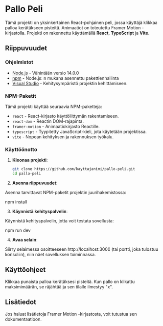 # Pallo Peli

Tämä projekti on yksinkertainen React-pohjainen peli, jossa käyttäjä klikkaa palloa kerätäkseen pisteitä. Animaatiot on toteutettu Framer Motion -kirjastolla. Projekti on rakennettu käyttämällä **React**, **TypeScript** ja **Vite**.

## Riippuvuudet

### Ohjelmistot

- [Node.js](https://nodejs.org/) - Vähintään versio 14.0.0
- [npm](https://www.npmjs.com/) - Node.js: n mukana asennettu pakettienhallinta
- [Visual Studio](https://visualstudio.microsoft.com/) - Kehitysympäristö projektin kehittämiseen.

### NPM-Paketit

Tämä projekti käyttää seuraavia NPM-paketteja:

- `react` - React-kirjasto käyttöliittymän rakentamiseen.
- `react-dom` - Reactin DOM-rajapinta.
- `framer-motion` - Animaatiokirjasto Reactille.
- `typescript` - Tyypitetty JavaScript-kieli, jota käytetään projektissa.
- `vite` - Nopean kehityksen ja rakennuksen työkalu.

### Käyttöönotto

1. **Kloonaa projekti**:

   ```bash
   git clone https://github.com/kayttajanimi/pallo-peli.git
   cd pallo-peli
   
2. **Asenna riippuvuudet**:

Asenna tarvittavat NPM-paketit projektin juurihakemistossa:

  npm install
  
3. **Käynnistä kehityspalvelin**:

Käynnistä kehityspalvelin, jotta voit testata sovellusta:

  npm run dev

4. **Avaa selain**:

Siirry selaimessa osoitteeseen http://localhost:3000 (tai portti, joka tulostuu konsoliin), niin näet sovelluksen toiminnassa.

## Käyttöohjeet

Klikkaa punaista palloa kerätäksesi pisteitä.
Kun pallo on klikattu maksimimäärän, se räjähtää ja sen tilalle ilmestyy "x".

## Lisätiedot

Jos haluat lisätietoja Framer Motion -kirjastosta, voit tutustua sen dokumentaatioon.





